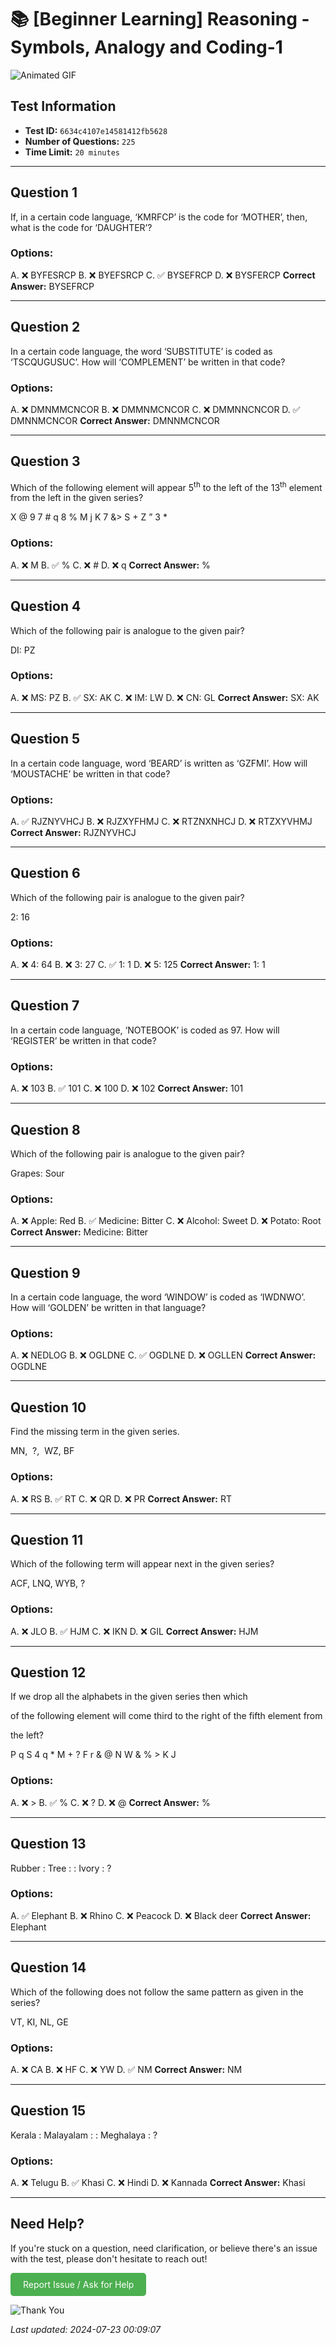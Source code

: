 # 📚 [Beginner Learning] Reasoning - Symbols, Analogy and Coding-1

![Animated GIF](https://media.giphy.com/media/l0HlNaQ6gWfllcjDO/giphy.gif)

## Test Information

- **Test ID:** `6634c4107e14581412fb5628`
- **Number of Questions:** `225`
- **Time Limit:** `20 minutes`

---

## Question 1
If, in a certain code language, ‘KMRFCP’ is the code for ‘MOTHER’, then, what is the code for ‘DAUGHTER’?

### Options:

A. ❌ BYFESRCP
B. ❌ BYEFSRCP
C. ✅ BYSEFRCP
D. ❌ BYSFERCP
**Correct Answer:** BYSEFRCP

---

## Question 2
In a certain code language, the word ‘SUBSTITUTE’ is coded as ‘TSCQUGUSUC’. How will ‘COMPLEMENT’ be written in that code?

### Options:

A. ❌ DMNMMCNCOR
B. ❌ DMMNMCNCOR
C. ❌ DMMNNCNCOR
D. ✅ DMNNMCNCOR
**Correct Answer:** DMNNMCNCOR

---

## Question 3
Which of the following element will appear 5<sup>th</sup> to the left of the 13<sup>th</sup> element from the left in the given series?
X @ 9 7 # q 8 % M j K 7 &amp;&gt; S + Z ” 3 *

### Options:

A. ❌ M
B. ✅ %
C. ❌ #
D. ❌ q
**Correct Answer:** %

---

## Question 4
Which of the following pair is analogue to the given pair?
DI: PZ

### Options:

A. ❌ MS: PZ
B. ✅ SX: AK
C. ❌ IM: LW
D. ❌ CN: GL
**Correct Answer:** SX: AK

---

## Question 5
In a certain code language, word ‘BEARD’ is written as ‘GZFMI’. How will ‘MOUSTACHE’ be written in that code?

### Options:

A. ✅ RJZNYVHCJ
B. ❌ RJZXYFHMJ
C. ❌ RTZNXNHCJ
D. ❌ RTZXYVHMJ
**Correct Answer:** RJZNYVHCJ

---

## Question 6
Which of the following pair is analogue to the given pair?
2: 16

### Options:

A. ❌ 4: 64
B. ❌ 3: 27
C. ✅ 1: 1
D. ❌ 5: 125
**Correct Answer:** 1: 1

---

## Question 7
In a certain code language, ‘NOTEBOOK’ is coded as 97. How will ‘REGISTER’ be written in that code?

### Options:

A. ❌ 103
B. ✅ 101
C. ❌ 100
D. ❌ 102
**Correct Answer:** 101

---

## Question 8
Which of the following pair is analogue to the given pair?
Grapes: Sour

### Options:

A. ❌ Apple: Red
B. ✅ Medicine: Bitter
C. ❌ Alcohol: Sweet
D. ❌ Potato: Root
**Correct Answer:** Medicine: Bitter

---

## Question 9
In a certain code language, the word ‘WINDOW’ is coded as ‘IWDNWO’. How will ‘GOLDEN’ be written in that language?

### Options:

A. ❌ NEDLOG
B. ❌ OGLDNE
C. ✅ OGDLNE
D. ❌ OGLLEN
**Correct Answer:** OGDLNE

---

## Question 10
Find the missing term in the given series.
MN,  ?,  WZ, BF

### Options:

A. ❌ RS
B. ✅ RT
C. ❌ QR
D. ❌ PR
**Correct Answer:** RT

---

## Question 11
Which of the following term will appear next in the given series?
ACF, LNQ, WYB, ?

### Options:

A. ❌ JLO
B. ✅ HJM
C. ❌ IKN
D. ❌ GIL
**Correct Answer:** HJM

---

## Question 12
If we drop all the alphabets in the given series then which
of the following element will come third to the right of the fifth element from
the left? 
P q S 4 q * M + ? F r &amp; @ N W &amp; % &gt; K J

### Options:

A. ❌ &gt;
B. ✅ %
C. ❌ ?
D. ❌ @
**Correct Answer:** %

---

## Question 13
Rubber : Tree : : Ivory : ?

### Options:

A. ✅ Elephant
B. ❌ Rhino
C. ❌ Peacock
D. ❌ Black deer
**Correct Answer:** Elephant

---

## Question 14
Which of the following does not follow the same pattern as given in the series?
VT, KI, NL, GE

### Options:

A. ❌ CA
B. ❌ HF
C. ❌ YW
D. ✅ NM
**Correct Answer:** NM

---

## Question 15
Kerala : Malayalam : : Meghalaya : ?

### Options:

A. ❌ Telugu
B. ✅ Khasi
C. ❌ Hindi
D. ❌ Kannada
**Correct Answer:** Khasi

---

## Need Help?

If you're stuck on a question, need clarification, or believe there's an issue with the test, please don't hesitate to reach out!

<a href='mailto:ujjwaljha744@gmail.com?subject=Help%20Needed%20-%20_Beginner Learning_ Reasoning - Symbols_ Analogy and Coding-1&body=Test%20ID%3A%206634c4107e14581412fb5628%0A%0AQuestion%20Number%3A%20%0A%0ADescription%20of%20Issue%3A%20' style='display: inline-block; padding: 10px 20px; background-color: #4CAF50; color: white; text-decoration: none; border-radius: 5px;'>Report Issue / Ask for Help</a>

![Thank You](https://media.giphy.com/media/M9NbzZjAcxq9jS9LZJ/giphy.gif)

*Last updated: 2024-07-23 00:09:07*
